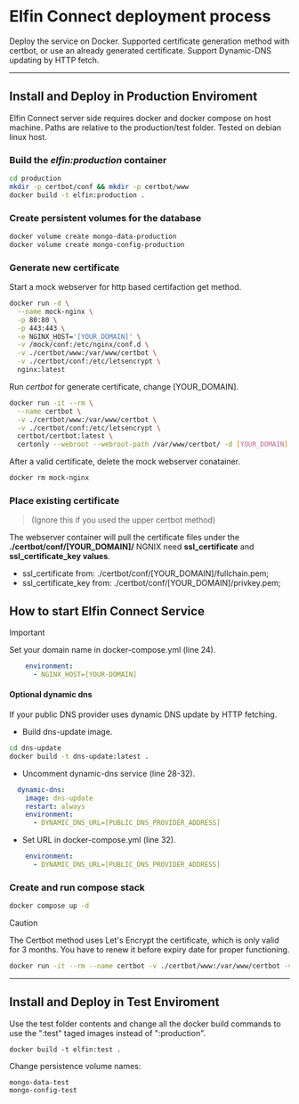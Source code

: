 # Elfin Connect deployment process
Deploy the service on Docker. Supported certificate generation method with certbot, or use an already generated certificate. Support Dynamic-DNS updating by HTTP fetch.

------------

## Install and Deploy in Production Enviroment

Elfin Connect server side requires docker and docker compose on host machine.
Paths are relative to the production/test folder.
Tested on debian linux host.

### Build the *elfin:production* container

```sh
cd production
mkdir -p certbot/conf && mkdir -p certbot/www
docker build -t elfin:production .
```

### Create persistent volumes for the database
```sh
docker volume create mongo-data-production
docker volume create mongo-config-production
```

### Generate new certificate
Start a mock webserver for http based certifaction get method.

```sh
docker run -d \
  --name mock-nginx \
  -p 80:80 \
  -p 443:443 \
  -e NGINX_HOST='[YOUR_DOMAIN]' \
  -v /mock/conf:/etc/nginx/conf.d \
  -v ./certbot/www:/var/www/certbot \
  -v ./certbot/conf:/etc/letsencrypt \
  nginx:latest
```

Run *certbot* for generate certificate, change [YOUR_DOMAIN].

```sh
docker run -it --rm \
  --name certbot \
  -v ./certbot/www:/var/www/certbot \
  -v ./certbot/conf:/etc/letsencrypt \
  certbot/certbot:latest \
  certonly --webroot --webroot-path /var/www/certbot/ -d [YOUR_DOMAIN]
```
After a valid certificate, delete the mock webserver conatainer.

```sh
docker rm mock-nginx
```

### Place existing certificate
> (Ignore this if you used the upper certbot method)

The webserver container will pull the certificate files under the **./certbot/conf/[YOUR_DOMAIN]/** NGNIX need **ssl_certificate** and **ssl_certificate_key values**.

- ssl_certificate from: ./certbot/conf/[YOUR_DOMAIN]/fullchain.pem;
- ssl_certificate_key from: ./certbot/conf/[YOUR_DOMAIN]/privkey.pem;

## How to start Elfin Connect Service
> [!IMPORTANT]
>Set your domain name in docker-compose.yml (line 24).

```yml
    environment:
      - NGINX_HOST=[YOUR-DOMAIN]
```

#### Optional dynamic dns
If your public DNS provider uses dynamic DNS update by HTTP fetching.
* Build dns-update image.
```sh
cd dns-update
docker build -t dns-update:latest .
```
* Uncomment dynamic-dns service (line 28-32).
```yml
  dynamic-dns:
    image: dns-update
    restart: always
    environment:
      - DYNAMIC_DNS_URL=[PUBLIC_DNS_PROVIDER_ADDRESS]
```
* Set URL in docker-compose.yml (line 32).

```yml
    environment:
      - DYNAMIC_DNS_URL=[PUBLIC_DNS_PROVIDER_ADDRESS]
```

### Create and run compose stack

```sh
docker compose up -d
```

> [!CAUTION]
> The Certbot method uses Let's Encrypt the certificate, which is only valid for 3 months. You have to renew it before expiry date for proper functioning.
```sh
docker run -it --rm --name certbot -v ./certbot/www:/var/www/certbot -v ./certbot/conf:/etc/letsencrypt certbot/certbot:latest renew
```

------------

## Install and Deploy in Test Enviroment
Use the test folder contents and change all the docker build commands to use the 
":test" taged images instead of ":production". 
```
docker build -t elfin:test .
```
Change persistence volume names:
```
mongo-data-test
mongo-config-test
```